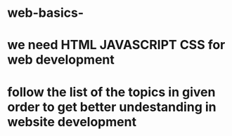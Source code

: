 # web-basics-
# we need HTML JAVASCRIPT CSS for web development 
# follow the list of the topics in given order to get better undestanding in website development 
